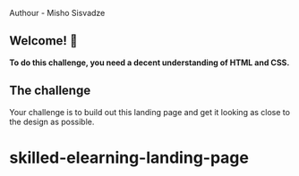 Authour - Misho Sisvadze

## Welcome! 👋

**To do this challenge, you need a decent understanding of HTML and CSS.**

## The challenge

Your challenge is to build out this landing page and get it looking as close to the design as possible.

# skilled-elearning-landing-page
